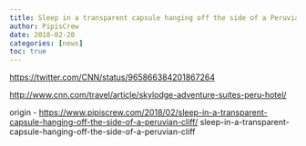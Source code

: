 ```yaml
---
title: Sleep in a transparent capsule hanging off the side of a Peruvian cliff
author: PipisCrew
date: 2018-02-20
categories: [news]
toc: true
---
```


https://twitter.com/CNN/status/965866384201867264

http://www.cnn.com/travel/article/skylodge-adventure-suites-peru-hotel/

origin - https://www.pipiscrew.com/2018/02/sleep-in-a-transparent-capsule-hanging-off-the-side-of-a-peruvian-cliff/ sleep-in-a-transparent-capsule-hanging-off-the-side-of-a-peruvian-cliff
